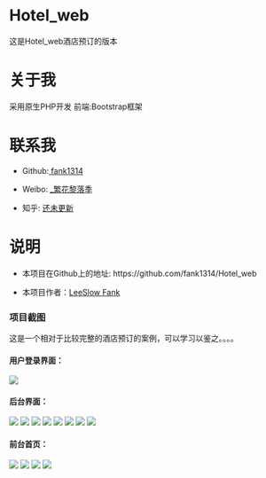 # Hotel_web
这是Hotel_web酒店预订的版本
# 关于我
采用原生PHP开发 前端:Bootstrap框架
# 联系我
<ul>
<li>
<p> Github:<a href="https://github.com/fank1314"> fank1314 </a> </p>
</li>
<li>
<p>Weibo: <a href="https://weibo.com/u/6339218501" rel="nofollow"> _繁花黎落季</a></p>
</li>
<li>
<p>知乎: <a href="#" rel="nofollow"> 还未更新</a></p>
</li>
</ul>
<h1>说明</h1>
<ul>
<li><p>本项目在Github上的地址:  https://github.com/fank1314/Hotel_web </p></li>
    <li><p>本项目作者：<a href="#">LeeSlow Fank</a></p></li>
</ul>
<h3>项目截图</h3>
    <p>这是一个相对于比较完整的酒店预订的案例，可以学习以鉴之。。。。 </p>
    <h4>用户登录界面：</h4>
    <img src="https://github.com/fank1314/Hotel_web/blob/master/login.png"   style="max-width:100%;">
     <h4>后台界面：</h4>
    <img src="https://github.com/fank1314/Hotel_web/blob/master/admin.png"   style="max-width:100%;">   
    <img src="https://github.com/fank1314/Hotel_web/blob/master/admin-photomod.png"   style="max-width:100%;">   
    <img src="https://github.com/fank1314/Hotel_web/blob/master/admin-photo.png"   style="max-width:100%;">  
    <img src="https://github.com/fank1314/Hotel_web/blob/master/checkout.png"   style="max-width:100%;"> 
   <img src="https://github.com/fank1314/Hotel_web/blob/master/checkout-finish.png"   style="max-width:100%;">    
    <img src="https://github.com/fank1314/Hotel_web/blob/master/count.png"   style="max-width:100%;">  
     <img src="https://github.com/fank1314/Hotel_web/blob/master/order.png"   style="max-width:100%;">     
    <img src="https://github.com/fank1314/Hotel_web/blob/master/order-num.png"   style="max-width:100%;">   
     <h4>前台首页：</h4>
    <img src="https://github.com/fank1314/Hotel_web/blob/master/index.png"   style="max-width:100%;">        
    <img src="https://github.com/fank1314/Hotel_web/blob/master/index2.png"   style="max-width:100%;">    
     <img src="https://github.com/fank1314/Hotel_web/blob/master/online-reserve.png"   style="max-width:100%;">        
    <img src="https://github.com/fank1314/Hotel_web/blob/master/contact-us.png"   style="max-width:100%;">       
   
    
    
 
